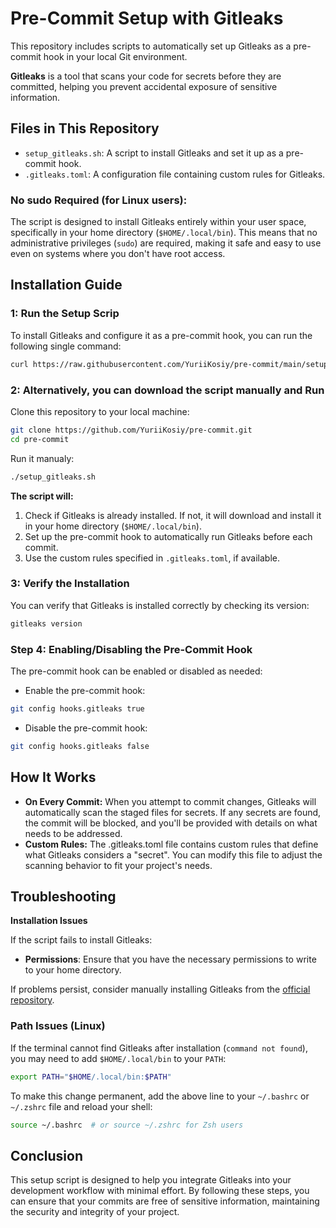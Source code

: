 # Pre-Commit Setup with Gitleaks

This repository includes scripts to automatically set up Gitleaks as a pre-commit hook in your local Git environment. 

**Gitleaks** is a tool that scans your code for secrets before they are committed, helping you prevent accidental exposure of sensitive information.

## Files in This Repository

 * `setup_gitleaks.sh`: A script to install Gitleaks and set it up as a pre-commit hook.
 * `.gitleaks.toml`: A configuration file containing custom rules for Gitleaks.

### No sudo Required (for Linux users):

The script is designed to install Gitleaks entirely within your user space, specifically in your home directory (`$HOME/.local/bin`). This means that no administrative privileges (`sudo`) are required, making it safe and easy to use even on systems where you don't have root access.

## Installation Guide

### 1: Run the Setup Scrip

To install Gitleaks and configure it as a pre-commit hook, you can run the following single command:

```sh
curl https://raw.githubusercontent.com/YuriiKosiy/pre-commit/main/setup_gitleaks.sh | sh
```

### 2: Alternatively, you can download the script manually and Run
Clone this repository to your local machine:

```bash
git clone https://github.com/YuriiKosiy/pre-commit.git
cd pre-commit
```

Run it manualy:

```bash
./setup_gitleaks.sh
```
**The script will:**

 1. Check if Gitleaks is already installed. If not, it will download and install it in your home directory (`$HOME/.local/bin`).
 2. Set up the pre-commit hook to automatically run Gitleaks before each commit.
 3. Use the custom rules specified in `.gitleaks.toml`, if available.

### 3: Verify the Installation

You can verify that Gitleaks is installed correctly by checking its version:
```bash
gitleaks version
```

### Step 4: Enabling/Disabling the Pre-Commit Hook

The pre-commit hook can be enabled or disabled as needed:

 * Enable the pre-commit hook:
 ```bash
 git config hooks.gitleaks true
 ```
 * Disable the pre-commit hook:
 ``` bash
 git config hooks.gitleaks false
 ```

## How It Works

 * **On Every Commit:** When you attempt to commit changes, Gitleaks will automatically scan the staged files for secrets. If any secrets are found, the commit will be blocked, and you'll be provided     with details on what needs to be addressed.
 * **Custom Rules:** The .gitleaks.toml file contains custom rules that define what Gitleaks considers a "secret". You can modify this file to adjust the scanning behavior to fit your project's needs.

## Troubleshooting

**Installation Issues**

If the script fails to install Gitleaks:

* **Permissions**: Ensure that you have the necessary permissions to write to your home directory. 

If problems persist, consider manually installing Gitleaks from the <a rel="noopener" target="_new" href="https://github.com/gitleaks/gitleaks">official repository</a>.

### Path Issues (Linux)

If the terminal cannot find Gitleaks after installation (`command not found`), you may need to add `$HOME/.local/bin` to your `PATH`:
```bash
export PATH="$HOME/.local/bin:$PATH"
```

To make this change permanent, add the above line to your `~/.bashrc` or `~/.zshrc` file and reload your shell:
```bash
source ~/.bashrc  # or source ~/.zshrc for Zsh users
```

## Conclusion

This setup script is designed to help you integrate Gitleaks into your development workflow with minimal effort. By following these steps, you can ensure that your commits are free of sensitive information, maintaining the security and integrity of your project.

